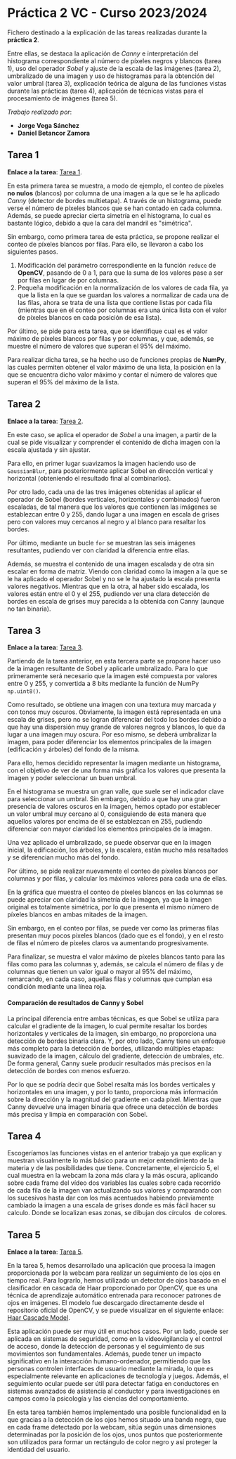 # Práctica 2 VC - Curso 2023/2024

Fichero destinado a la explicación de las tareas realizadas durante la **práctica 2**. 

Entre ellas, se destaca la aplicación de *Canny* e interpretación del histograma correspondiente al número de píxeles negros y blancos (tarea 1), uso del operador *Sobel* y ajuste de la escala de las imágenes (tarea 2), umbralizado de una imagen y uso de histogramas para la obtención del valor umbral (tarea 3), explicación teórica de alguna de las funciones vistas durante las prácticas (tarea 4), aplicación de técnicas vistas para el procesamiento de imágenes (tarea 5).

*Trabajo realizado por*:
- **Jorge Vega Sánchez**
- **Daniel Betancor Zamora**

## Tarea 1

**Enlace a la tarea**: [Tarea 1](Tarea%201.ipynb).

En esta primera tarea se muestra, a modo de ejemplo, el conteo de píxeles **no nulos** (blancos) por columna de una imagen a la que se le ha aplicado *Canny* (detector de bordes multietapa). A través de un histograma, puede verse el número de píxeles blancos que se han contado en cada columna. Además, se puede apreciar cierta simetría en el histograma, lo cual es bastante lógico, debido a que la cara del mandril es "simétrica".

Sin embargo, como primera tarea de esta práctica, se propone realizar el conteo de píxeles blancos por filas. Para ello, se llevaron a cabo los siguientes pasos.

1. Modificación del parámetro correspondiente en la función `reduce` de **OpenCV**, pasando de 0 a 1, para que la suma de los valores pase a ser por filas en lugar de por columnas.
2. Pequeña modificación en la normalización de los valores de cada fila, ya que la lista en la que se guardan los valores a normalizar de cada una de las filas, ahora se trata de una lista que contiene listas por cada fila (mientras que en el conteo por columnas era una única lista con el valor de píxeles blancos en cada posición de esa lista).

Por último, se pide para esta tarea, que se identifique cual es el valor máximo de píxeles blancos por filas y por columnas, y que, además, se muestre el número de valores que superan el 95% del máximo.

Para realizar dicha tarea, se ha hecho uso de funciones propias de **NumPy**, las cuales permiten obtener el valor máximo de una lista, la posición en la que se encuentra dicho valor máximo y contar el número de valores que superan el 95% del máximo de la lista.

## Tarea 2

**Enlace a la tarea**: [Tarea 2](Tarea%202.ipynb).

En este caso, se aplica el operador de *Sobel* a una imagen, a partir de la cual se pide visualizar y comprender el contenido de dicha imagen con la escala ajustada y sin ajustar.

Para ello, en primer lugar suavizamos la imagen haciendo uso de `GaussianBlur`, para posteriormente aplicar Sobel en dirección vertical y horizontal (obteniendo el resultado final al combinarlos).

Por otro lado, cada una de las tres imágenes obtenidas al aplicar el operador de Sobel (bordes verticales, horizontales y combinados) fueron escaladas, de tal manera que los valores que contienen las imágenes se establezcan entre 0 y 255, dando lugar a una imagen en escala de grises pero con valores muy cercanos al negro y al blanco para resaltar los bordes.

Por último, mediante un bucle `for` se muestran las seis imágenes resultantes, pudiendo ver con claridad la diferencia entre ellas.

Además, se muestra el contenido de una imagen escalada y de otra sin escalar en forma de matriz. Viendo con claridad como la imagen a la que se le ha aplicado el operador Sobel y no se le ha ajustado la escala presenta valores negativos. Mientras que en la otra, al haber sido escalada, los valores están entre el 0 y el 255, pudiendo ver una clara detección de bordes en escala de grises muy parecida a la obtenida con Canny (aunque no tan binaria).

## Tarea 3

**Enlace a la tarea**: [Tarea 3](Tarea%203.ipynb).

Partiendo de la tarea anterior, en esta tercera parte se propone hacer uso de la imagen resultante de Sobel y aplicarle umbralizado. Para lo que primeramente será necesario que la imagen esté compuesta por valores entre 0 y 255, y convertida a 8 bits mediante la función de NumPy `np.uint8()`. 

Como resultado, se obtiene una imagen con una textura muy marcada y con tonos muy oscuros. Obviamente, la imagen está representada en una escala de grises, pero no se logran diferenciar del todo los bordes debido a que hay una dispersión muy grande de valores negros y blancos, lo que da lugar a una imagen muy oscura. Por eso mismo, se deberá umbralizar la imagen, para poder diferenciar los elementos principales de la imagen (edificación y árboles) del fondo de la misma.

Para ello, hemos decidido representar la imagen mediante un histograma, con el objetivo de ver de una forma más gráfica los valores que presenta la imagen y poder seleccionar un buen umbral. 

En el histograma se muestra un gran valle, que suele ser el indicador clave para seleccionar un umbral. Sin embargo, debido a que hay una gran presencia de valores oscuros en la imagen, hemos optado por establecer un valor umbral muy cercano al 0, consiguiendo de esta manera que aquellos valores por encima de él se establezcan en 255, pudiendo diferenciar con mayor claridad los elementos principales de la imagen.

Una vez aplicado el umbralizado, se puede observar que en la imagen inicial, la edificación, los árboles, y la escalera, están mucho más resaltados y se diferencian mucho más del fondo.

Por último, se pide realizar nuevamente el conteo de píxeles blancos por columnas y por filas, y calcular los máximos valores para cada una de ellas. 

En la gráfica que muestra el conteo de píxeles blancos en las columnas se puede apreciar con claridad la simetría de la imagen, ya que la imagen original es totalmente simétrica, por lo que presenta el mismo número de píxeles blancos en ambas mitades de la imagen.

Sin embargo, en el conteo por filas, se puede ver como las primeras filas presentan muy pocos píxeles blancos (dado que es el fondo), y en el resto de filas el número de píxeles claros va aumentando progresivamente.

Para finalizar, se muestra el valor máximo de píxeles blancos tanto para las filas como para las columnas y, además, se calcula el número de filas y de columnas que tienen un valor igual o mayor al 95% del máximo, remarcando, en cada caso, aquellas filas y columnas que cumplan esa condición mediante una línea roja.

#### Comparación de resultados de Canny y Sobel

La principal diferencia entre ambas técnicas, es que Sobel se utiliza para calcular el gradiente de la imagen, lo cual permite resaltar los bordes horizontales y verticales de la imagen, sin embargo, no proporciona una detección de bordes binaria clara. Y, por otro lado, Canny tiene un enfoque más completo para la detección de bordes, utilizando múltiples etapas: suavizado de la imagen, cálculo del gradiente, detección de umbrales, etc. De forma general, Canny suele producir resultados más precisos en la detección de bordes con menos esfuerzo.

Por lo que se podría decir que Sobel resalta más los bordes verticales y horizontales en una imagen, y por lo tanto, proporciona más información sobre la dirección y la magnitud del gradiente en cada píxel. Mientras que Canny devuelve una imagen binaria que ofrece una detección de bordes más precisa y limpia en comparación con Sobel.

## Tarea 4

Escogeríamos las funciones vistas en el anterior trabajo ya que explican y muestran visualmente lo más básico para un mejor entendimiento de la materia y de las posibilidades que tiene. Concretamente, el ejercicio 5, el cual muestra en la webcam la zona más clara y la más oscura, aplicando sobre cada frame del vídeo dos variables las cuales sobre cada recorrido de cada fila de la imagen van actualizando sus valores y comparando con los sucesivos hasta dar con los más acentuados habiendo previamente cambiado la imagen a una escala de grises donde es más fácil hacer su calculo. Donde se localizan esas zonas, se dibujan dos círculos  de colores.

## Tarea 5

**Enlace a la tarea**: [Tarea 5](Tarea%205.ipynb).

En la tarea 5, hemos desarrollado una aplicación que procesa la imagen proporcionada por la webcam para realizar un seguimiento de los ojos en tiempo real. Para lograrlo, hemos utilizado un detector de ojos basado en el clasificador en cascada de Haar proporcionado por OpenCV, que es una técnica de aprendizaje automático entrenada para reconocer patrones de ojos en imágenes. El modelo fue descargado directamente desde el repositorio oficial de OpenCV, y se puede visualizar en el siguiente enlace: [Haar Cascade Model](Resources/haarcascade_eye.xml).

Esta aplicación puede ser muy útil en muchos casos. Por un lado, puede ser aplicada en sistemas de seguridad, como en la videovigilancia y el control de acceso, donde la detección de personas y el seguimiento de sus movimientos son fundamentales. Además, puede tener un impacto significativo en la interacción humano-ordenador, permitiendo que las personas controlen interfaces de usuario mediante la mirada, lo que es especialmente relevante en aplicaciones de tecnología y juegos. Además, el seguimiento ocular puede ser útil para detectar fatiga en conductores en sistemas avanzados de asistencia al conductor y para investigaciones en campos como la psicología y las ciencias del comportamiento.

En esta tarea también hemos implementado una posible funcionalidad en la que gracias a la detección de los ojos hemos situado una banda negra, que en cada frame detectado por la webcam, sitúa según unas dimensiones determinadas por la posición de los ojos, unos puntos que posteriormente son utilizados para formar un rectángulo de color negro y así proteger la identidad del usuario.
